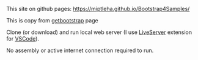 This site on github pages: https://miptleha.github.io/Bootstrap4Samples/

This is copy from [getbootstrap](https://getbootstrap.com/docs/4.5/examples/) page

Clone (or download) and run local web server (I use [LiveServer](https://marketplace.visualstudio.com/items?itemName=ritwickdey.LiveServer) extension for [VSCode](https://code.visualstudio.com/)).

No assembly or active internet connection required to run.

